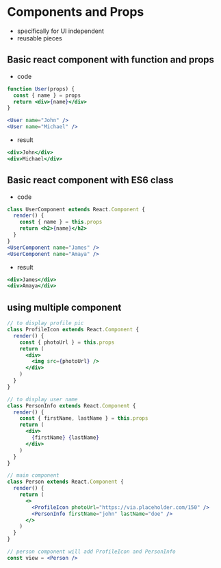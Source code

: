 # Components and Props

- specifically for UI independent
- reusable pieces

## Basic react component with function and props

- code

```jsx
function User(props) {
  const { name } = props
  return <div>{name}</div>
}

<User name="John" />
<User name="Michael" />
```

- result

```jsx
<div>John</div>
<div>Michael</div>
```

## Basic react component with ES6 class

- code

```jsx
class UserComponent extends React.Component {
  render() {
    const { name } = this.props
    return <h2>{name}</h2>
  }
}
<UserComponent name="James" />
<UserComponent name="Amaya" />
```

- result

```jsx
<div>James</div>
<div>Amaya</div>
```

## using multiple component

```jsx
// to display profile pic
class ProfileIcon extends React.Component {
  render() {
    const { photoUrl } = this.props
    return (
      <div>
        <img src={photoUrl} />
      </div>
    )
  }
}

// to display user name
class PersonInfo extends React.Component {
  render() {
    const { firstName, lastName } = this.props
    return (
      <div>
        {firstName} {lastName}
      </div>
    )
  }
}

// main component
class Person extends React.Component {
  render() {
    return (
      <>
        <ProfileIcon photoUrl="https://via.placeholder.com/150" />
        <PersonInfo firstName="john" lastName="doe" />
      </>
    )
  }
}

// person component will add ProfileIcon and PersonInfo
const view = <Person />
```
